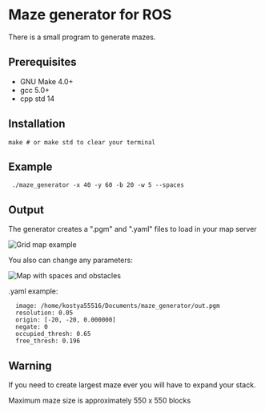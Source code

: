 # Maze generator for ROS

There is a small program to generate mazes.

Prerequisites
-------------

* GNU Make 4.0+
* gcc 5.0+
* cpp std 14

Installation
------------
```
make # or make std to clear your terminal
```

Example
-------
```
 ./maze_generator -x 40 -y 60 -b 20 -w 5 --spaces
```

Output
------

The generator creates a ".pgm" and ".yaml" files to load in your map server

![Grid map example](https://pp.userapi.com/c636427/v636427848/63566/pqz7axVrZ2w.jpg)

You also can change any parameters:

![Map with spaces and obstacles](https://pp.userapi.com/c636427/v636427848/6356d/RCJ3Xdj9fq0.jpg)

.yaml example:

      image: /home/kostya55516/Documents/maze_generator/out.pgm
      resolution: 0.05
      origin: [-20, -20, 0.000000]
      negate: 0
      occupied_thresh: 0.65
      free_thresh: 0.196
      
Warning
-------

If you need to create largest maze ever you will have to expand your stack.

Maximum maze size is approximately 550 x 550 blocks
